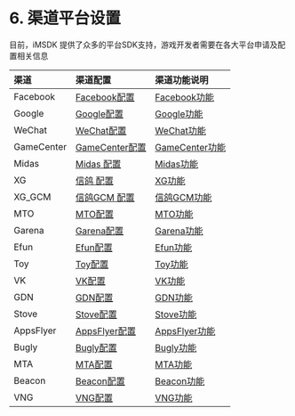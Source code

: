 # 6. 渠道平台设置

目前，iMSDK 提供了众多的平台SDK支持，游戏开发者需要在各大平台申请及配置相关信息

| 渠道 | 渠道配置 | 渠道功能说明 |
| :--- | :-- | :-- |
| Facebook | [Facebook配置](facebook.md) | [Facebook功能](Facebook/facebook_module.md) |
| Google | [Google配置](google.md) |[Google功能](../Channel/Google/google_module.md) |
| WeChat | [WeChat配置](wechat.md)|[WeChat功能](../Channel/Wechat/wechat_module.md) |
| GameCenter | [GameCenter配置](gamecenter.md)|[GameCenter功能](../Channel//Gamecenter/gamecenter_module.md) |
| Midas |[Midas 配置](midas.md) |[Midas功能](../Channel/Midas/midas_module.md) |
| XG |[信鸽 配置](xg.md) |[XG功能](../Channel/XG/xg_module.md) |
| XG_GCM | [信鸽GCM 配置](xg_gcm.md) |[信鸽GCM功能](../Channel/XG_GM/xg_gcm_module.md) |
| MTO |[MTO配置](mto.md) |[MTO功能](../Channel/MTO/mto_module.md) |
| Garena | [Garena配置](garena.md) |[Garena功能](../Channel/Garena/garena_module.md) |
| Efun |[Efun配置](efun.md) |[Efun功能](../Channel/Efun/efun_module.md) |
| Toy | [Toy配置](toy.md) |[Toy功能](../Channel/Toy/toy_module.md) |
| VK | [VK配置](vk.md)|   [VK功能](../Channel/VK/vk_module.md) |
| GDN | [GDN配置](gdn.md)|[GDN功能](../Channel/GDN/gdn_module.md) |
| Stove | [Stove配置](stove.md)|[Stove功能](../Channel/Stove/stove_module.md) |
| AppsFlyer | [AppsFlyer配置](appsflyer.md)|[AppsFlyer功能](../Channel/Appsflyer/appsflyer_module.md) |
| Bugly |[Bugly配置](bugly.md)|[Bugly功能](../Channel/Bugly/bugly_module.md) |
| MTA |[MTA配置](mta.md)|[MTA功能](../Channel/MTA/mta_module.md) |
| Beacon |[Beacon配置](beacon.md)|[Beacon功能](../Channel/Beacon/beacon_module.md) |     
|VNG|[VNG配置](../Channel/VNG/vng_settings.md)|[VNG功能](../Channel/VNG/vng_module.md) |




